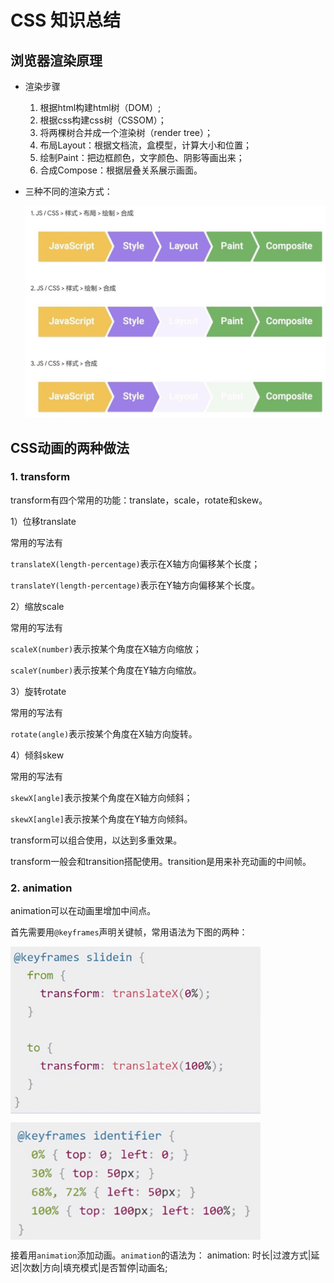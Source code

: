 # CSS 知识总结

## 浏览器渲染原理

* 渲染步骤
  1. 根据html构建html树（DOM）;
  2. 根据css构建css树（CSSOM）；
  3. 将两棵树合并成一个渲染树（render tree）；
  4. 布局Layout：根据文档流，盒模型，计算大小和位置；
  5. 绘制Paint：把边框颜色，文字颜色、阴影等画出来；
  6. 合成Compose：根据层叠关系展示画面。
   
* 三种不同的渲染方式：
  
  <img src="../images/render.jpg" alt="渲染方式" style="zoom:50%;"/>

## CSS动画的两种做法

### 1. transform

transform有四个常用的功能：translate，scale，rotate和skew。

1）位移translate

常用的写法有

`translateX(length-percentage)`表示在X轴方向偏移某个长度；

`translateY(length-percentage)`表示在Y轴方向偏移某个长度。

2）缩放scale

常用的写法有

`scaleX(number)`表示按某个角度在X轴方向缩放；

`scaleY(number)`表示按某个角度在Y轴方向缩放。

3）旋转rotate

常用的写法有

`rotate(angle)`表示按某个角度在X轴方向旋转。

4）倾斜skew

常用的写法有

`skewX[angle]`表示按某个角度在X轴方向倾斜；

`skewX[angle]`表示按某个角度在Y轴方向倾斜。

transform可以组合使用，以达到多重效果。

transform一般会和transition搭配使用。transition是用来补充动画的中间帧。

### 2. animation

animation可以在动画里增加中间点。

首先需要用`@keyframes`声明关键帧，常用语法为下图的两种：

<img src="../images/animation1.png" alt="@keyframes语法1" 
style="zoom:80%; display:block; margin-bottom: 2px"/>

<img src="../images/animation2.png" alt="@keyframes语法2" 
style="zoom:80%; display:block; margin-bottom: 2px"/>

接着用`animation`添加动画。`animation`的语法为：
animation: 时长|过渡方式|延迟|次数|方向|填充模式|是否暂停|动画名;